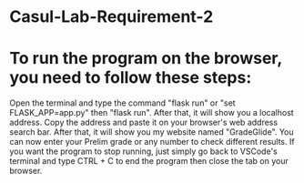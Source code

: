 # Casul-Lab-Requirement-2
# To run the program on the browser, you need to follow these steps:
<!--Instructions-->
Open the terminal and type the command "flask run" or "set FLASK_APP=app.py" then "flask run".
After that, it will show you a localhost address.
Copy the address and paste it on your browser's web address search bar.
After that, it will show you my website named "GradeGlide".
You can now enter your Prelim grade or any number to check different results.
If you want the program to stop running, just simply go back to VSCode's terminal and type CTRL + C to end the program then close the tab on your browser.
<!--Instructions Complete-->
